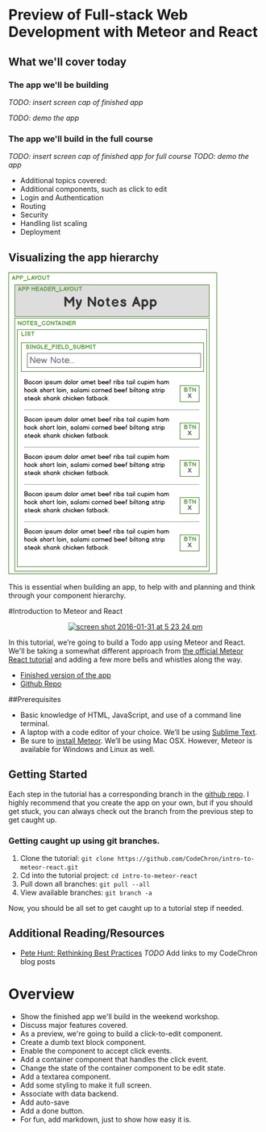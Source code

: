 # Preview of Full-stack Web Development with Meteor and React 

## What we'll cover today

### The app we'll be building
_TODO: insert screen cap of finished app_

_TODO: demo the app_


### The app we'll build in the full course
_TODO: insert screen cap of finished app for full course_
_TODO: demo the app_

- Additional topics covered:
- Additional components, such as click to edit
- Login and Authentication
- Routing
- Security
- Handling list scaling
- Deployment


## Visualizing the app hierarchy

![preview app component hierarchy](images/my-notes-app.png)

This is essential when building an app, to help with and planning and think through your component hierarchy.  


#Introduction to Meteor and React

<div style="text-align:center">
<a href="http://intro-to-meteor-react.meteor.com/"><img width="600" alt="screen shot 2016-01-31 at 5 23 24 pm" src="https://cloud.githubusercontent.com/assets/819213/12705378/653eea50-c83f-11e5-9e10-db3fc4dc5236.png"></a></div></div>

In this tutorial, we’re going to build a Todo app using Meteor and React.  We'll be taking a somewhat different approach from [the official Meteor React tutorial](https://www.meteor.com/tutorials/react/creating-an-app) and adding a few more bells and whistles along the way.

- [Finished version of the app](http://intro-to-meteor-react.meteor.com/)
- [Github Repo](https://github.com/CodeChron/intro-to-meteor-react)

##Prerequisites 
- Basic knowledge of HTML, JavaScript, and use of a command line terminal.
- A laptop with a code editor of your choice.  We’ll be using [Sublime Text](http://www.sublimetext.com/3 ).
- Be sure to [install Meteor](https://www.meteor.com/install). We’ll be using Mac OSX. However, Meteor is available for Windows and Linux as well.

## Getting Started
Each step in the tutorial has a corresponding branch in the [github repo](https://github.com/CodeChron/intro-to-meteor-react).  I highly recommend that you create the app on your own, but if you should get stuck, you can always check out the branch from the previous step to get caught up.

### Getting caught up using git branches.
1. Clone the tutorial: ```git clone https://github.com/CodeChron/intro-to-meteor-react.git```
2. Cd into the tutorial project: ```cd intro-to-meteor-react```
2. Pull down all branches: ```git pull --all```
3. View available branches: ```git branch -a```

Now, you should be all set to get caught up to a tutorial step if needed.

## Additional Reading/Resources
- [Pete Hunt: Rethinking Best Practices](https://www.youtube.com/watch?v=DgVS-zXgMTk#t=1432)
_TODO_ Add links to my CodeChron blog posts


# Overview

- Show the finished app we'll build in the weekend workshop.
- Discuss major features covered.
- As a preview, we're going to build a click-to-edit component.
- Create a dumb text block component.
- Enable the component to accept click events.
- Add a container component that handles the click event.
- Change the state of the container component to be edit state.
- Add a textarea component.
- Add some styling to make it full screen.
- Associate with data backend.
- Add auto-save
- Add a done button.
- For fun, add markdown, just to show how easy it is.



